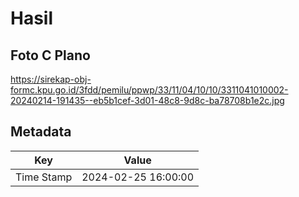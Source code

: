 # Hasil

## Foto C Plano

https://sirekap-obj-formc.kpu.go.id/3fdd/pemilu/ppwp/33/11/04/10/10/3311041010002-20240214-191435--eb5b1cef-3d01-48c8-9d8c-ba78708b1e2c.jpg


## Metadata

| Key        | Value               |
| ---------- | ------------------- |
| Time Stamp | 2024-02-25 16:00:00 |



